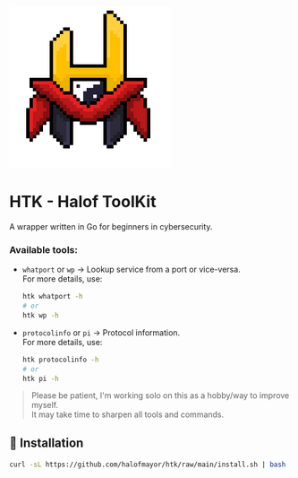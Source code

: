 ![HTK Logo](assets/HTKlogo.png)
# HTK - Halof ToolKit

A wrapper written in Go for beginners in cybersecurity.  

### Available tools:
- `whatport` or `wp` → Lookup service from a port or vice-versa.  
  For more details, use:  
  ```bash
  htk whatport -h
  # or
  htk wp -h
- `protocolinfo` or `pi` → Protocol information.  
  For more details, use:  
  ```bash
  htk protocolinfo -h
  # or
  htk pi -h  
  
> Please be patient, I'm working solo on this as a hobby/way to improve myself.  
> It may take time to sharpen all tools and commands.

## 🚀 Installation

```bash
curl -sL https://github.com/halofmayor/htk/raw/main/install.sh | bash

